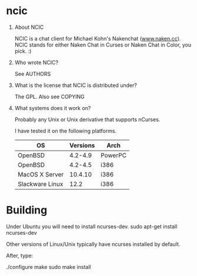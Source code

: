 ncic
====

1. About NCIC

   NCIC is a chat client for Michael Kohn's Nakenchat (www.naken.cc).
   NCIC stands for either Naken Chat in Curses or Naken Chat in Color,
   you pick. :)

2. Who wrote NCIC?

   See AUTHORS

3. What is the license that NCIC is distributed under?

   The GPL. Also see COPYING

4. What systems does it work on?

   Probably any Unix or Unix derivative that supports nCurses.

   I have tested it on the following platforms.

   | OS              | Versions | Arch     |
   | --------------- | -------- | -------- |
   | OpenBSD         | 4.2-4.9  | PowerPC  |
   | OpenBSD         | 4.2-4.5  | i386     |
   | MacOS X Server  | 10.4.10  | i386     |
   | Slackware Linux | 12.2     | i386     |

Building
========
Under Ubuntu you will need to install ncurses-dev.
sudo apt-get install ncurses-dev

Other versions of Linux/Unix typically have ncurses installed by default.

After, type:

./configure
make
sudo make install
